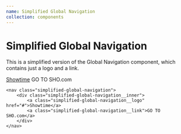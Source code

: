 ```yaml
---
name: Simplified Global Navigation
collection: components
---
```


# Simplified Global Navigation

This is a simplified version of the Global Navigation component, which contains just a logo and a link.

<nav class="simplified-global-navigation">
	<div class="simplified-global-navigation__inner">
		<a class="simplified-global-navigation__logo" href="#">Showtime</a>
		<a class="simplified-global-navigation__link">GO TO SHO.com</a>
	</div>
</nav>

```
<nav class="simplified-global-navigation">
	<div class="simplified-global-navigation__inner">
		<a class="simplified-global-navigation__logo" href="#">Showtime</a>
		<a class="simplified-global-navigation__link">GO TO SHO.com</a>
	</div>
</nav>
```
